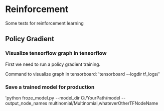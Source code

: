 # Reinforcement
Some tests for reinforcement learning


## Policy Gradient

### Visualize tensorflow graph in tensorflow

First we need to run a policy gradient training.

Command to visualize graph in tensorboard: 'tensorboard --logdir tf_logs/'

### Save a trained model for production

'python froze_model.py --model_dir C:/YourPath/model --output_node_names multinomial/Multinomial,whateverOtherTFNodeName